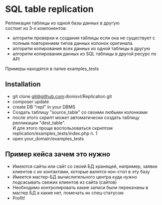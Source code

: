 # SQL table replication

Репликация таблицы из одной базы данных в другую  
состоит из 3-х компонентов:
   - алгоритм проверки и создания таблицы если она не существует с полным повторением типов данных колонок оригинала.
   - алгоритм копирования всех данных из одной таблицы в другую
   - алгоритм копирования данных из SQL таблицы в другой ресурс по API
   
   
   Примеры находятся в папке examples_tests
   
## Installation

- git clone git@github.com:dionisvl/Replication.git
- composer update
- create DB "repl" in your DBMS
- Создать таблицу "source_table" со своими любыми колонками
- после этого скрипт может автоматически создать таблицу репликации "dest_table".  
  И для этого проще воспользоваться скриптом replication/examples_tests/index.php п. 1
- open your_domain/examples_tests

## Пример кейса зачем это нужно
- Имеются сайты или сайт со своей БД хранящей, например, заявки клиентов с их контактами, 
которые валятся нон-стоп в эту базу
- Имеется мастер-БД вычислительного центра куда нужно подсасывать свежих клиентов из сайта (сайтов)
- Необходимо контролировать какие записи были перекачаны в мастер БД а какие нет, помечать их спец-статусом
- Profit!
